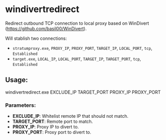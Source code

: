 # windivertredirect

Redirect outbound TCP connection to local proxy based on WinDivert
(https://github.com/basil00/WinDivert).

Will stablish two connections:
- `stratumproxy.exe`, `PROXY_IP`, `PROXY_PORT`, `TARGET_IP`, `LOCAL_PORT`, `tcp`, `Established`
- `target.exe`, `LOCAL_IP`, `LOCAL_PORT`, `TARGET_IP`, `TARGET_PORT`, `tcp`, `Established`

## Usage:

windivertredirect.exe EXCLUDE_IP TARGET_PORT PROXY_IP PROXY_PORT

### Parameters:
- **EXCLUDE_IP**: Whitelist remote IP that should not match.
- **TARGET_PORT**: Remote port to match.
- **PROXY_IP**: Proxy IP to divert to.
- **PROXY_PORT**: Proxy port to divert to.
